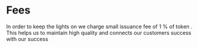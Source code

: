# Fees

In order to keep the lights on we charge small issuance fee of 1 % of token . This helps us to maintain high quality and connects our customers success with our success
